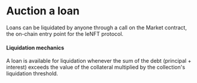 # Auction a loan

Loans can be liquidated by anyone through a call on the Market contract, the on-chain entry point for the leNFT protocol.

#### Liquidation mechanics

A loan is available for liquidation whenever the sum of the debt (principal + interest) exceeds the value of the collateral multiplied by the collection's liquidation threshold.

